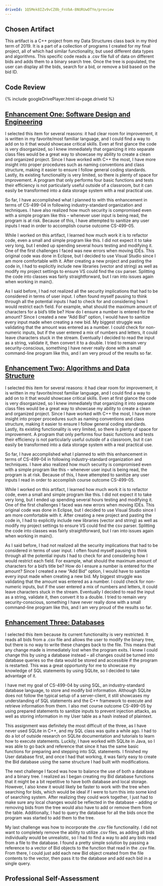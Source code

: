 ```yaml
---
driveId: 1Q5Mek8IZv9vCZ0b_FnVbA-8NURUwOTYe/preview
---
```


## Chosen Artifact

This artifact is a C++ project from my Data Structures class back in my third term of 2019. It is a part of a collection of programs I created for my final project, all of which had similar functionality, but used different data types and algorithms. This specific code reads a .csv file full of data on different bids and adds them to a binary search tree. Once the tree is populated, the user can display all the bids, search for a bid, or remove a bid based on the bid ID.

## Code Review

{% include googleDrivePlayer.html id=page.driveId %}

## [Enhancement One: Software Design and Engineering](https://github.com/HunterWalden/HunterWalden.github.io/tree/master/EnhancementOne/BidDatabase) 

I selected this item for several reasons: it had clear room for improvement, it is written in my favorite/most familiar language, and I could find a way to add on to it that would showcase critical skills. Even at first glance the code is very disorganized, so I knew immediately that organizing it into separate class files would be a great way to showcase my ability to create a clean and organized project. Since I have worked with C++ the most, I have more insight into proper procedures such as naming conventions and class structure, making it easier to ensure I follow general coding standards. Lastly, its existing functionality is very limited, so there is plenty of space for improvement. A program that only performs four basic functions and tests their efficiency is not particularly useful outside of a classroom, but it can easily be transformed into a data storage system with a real practical use. 

So far, I have accomplished what I planned to with this enhancement in terms of CS-499-04 in following industry-standard organization and techniques. I have also realized how much security is compromised even with a simple program like this – whenever user input is being read, the program is at risk. Because of this, I have attempted to sanitize any user inputs I read in order to accomplish course outcome CS-499-05.

While I worked on this artifact, I learned how much work it is to refactor code, even a small and simple program like this. I did not expect it to take very long, but I ended up spending several hours testing and modifying it. One of the first challenges I faced was new errors when moving IDEs. This original code was done in Eclipse, but I decided to use Visual Studio since I am more comfortable with it. After creating a new project and pasting the code in, I had to explicitly include new libraries (vector and string) as well as modify my project settings to ensure VS could find the csv parser. Splitting the code into classes was fairly straightforward, but I ran into issues again when working in main(). 

As I said before, I had not realized all the security implications that had to be considered in terms of user input. I often found myself pausing to think through all the potential inputs I had to check for and considering how I would restrict each field. For example, what should the maximum amount of characters for a bid’s title be? How do I ensure a number is entered for the amount? Since I created a new “Add Bid” option, I would have to sanitize every input made when creating a new bid. My biggest struggle was validating that the amount was entered as a number. I could check for non-numeric inputs, but if the user entered a mix of numbers and letters, it could leave characters stuck in the stream. Eventually I decided to read the input as a string, validate it, then convert it to a double. I tried to remain very security-conscious, something I have never really done with a small command-line program like this, and I am very proud of the results so far.

## [Enhancement Two: Algorithms and Data Structure](https://github.com/HunterWalden/HunterWalden.github.io/tree/master/EnhancementTwo/BidDatabase) 

I selected this item for several reasons: it had clear room for improvement, it is written in my favorite/most familiar language, and I could find a way to add on to it that would showcase critical skills. Even at first glance the code is very disorganized, so I knew immediately that organizing it into separate class files would be a great way to showcase my ability to create a clean and organized project. Since I have worked with C++ the most, I have more insight into proper procedures such as naming conventions and class structure, making it easier to ensure I follow general coding standards. Lastly, its existing functionality is very limited, so there is plenty of space for improvement. A program that only performs four basic functions and tests their efficiency is not particularly useful outside of a classroom, but it can easily be transformed into a data storage system with a real practical use. 

So far, I have accomplished what I planned to with this enhancement in terms of CS-499-04 in following industry-standard organization and techniques. I have also realized how much security is compromised even with a simple program like this – whenever user input is being read, the program is at risk. Because of this, I have attempted to sanitize any user inputs I read in order to accomplish course outcome CS-499-05.

While I worked on this artifact, I learned how much work it is to refactor code, even a small and simple program like this. I did not expect it to take very long, but I ended up spending several hours testing and modifying it. One of the first challenges I faced was new errors when moving IDEs. This original code was done in Eclipse, but I decided to use Visual Studio since I am more comfortable with it. After creating a new project and pasting the code in, I had to explicitly include new libraries (vector and string) as well as modify my project settings to ensure VS could find the csv parser. Splitting the code into classes was fairly straightforward, but I ran into issues again when working in main(). 

As I said before, I had not realized all the security implications that had to be considered in terms of user input. I often found myself pausing to think through all the potential inputs I had to check for and considering how I would restrict each field. For example, what should the maximum amount of characters for a bid’s title be? How do I ensure a number is entered for the amount? Since I created a new “Add Bid” option, I would have to sanitize every input made when creating a new bid. My biggest struggle was validating that the amount was entered as a number. I could check for non-numeric inputs, but if the user entered a mix of numbers and letters, it could leave characters stuck in the stream. Eventually I decided to read the input as a string, validate it, then convert it to a double. I tried to remain very security-conscious, something I have never really done with a small command-line program like this, and I am very proud of the results so far.

## [Enhancement Three: Databases](https://github.com/HunterWalden/HunterWalden.github.io/tree/master/EnhancementThree/BidDatabase) 

I selected this item because its current functionality is very restricted. It reads all bids from a .csv file and allows the user to modify the binary tree, but there is no way to write these changes back to the file. This means that any change made is immediately lost when the program exits. I knew I could change this by using a database instead – all changes could be turned into database queries so the data would be stored and accessible if the program is restarted. This was a great opportunity for me to showcase my knowledge of SQL statements by using SQLite, so I decided to take advantage of it.

I have met my goal of CS-499-04 by using SQL, an industry-standard database language, to store and modify bid information. Although SQLite does not follow the typical setup of a server-client, it still showcases my understanding of SQL statements and the C++ framework to execute and retrieve information from them. I also met course outcome CS-499-05 by using prepared statements to sanitize inputs to prevent injection attacks, as well as storing information in my User table as a hash instead of plaintext. 

This assignment was definitely the most difficult of the three, as I have never used SQLite in C++, and my SQL class was quite a while ago. I had to do a lot of outside research on SQLite documentation and tutorials to learn how to execute statements. Luckily, I have worked with SQLite in Java, so I was able to go back and reference that since it has the same basic functions for preparing and stepping into SQL statements. I finished my User database first, and once I had that working, it was fairly easy to create the Bid database using the same structure I had built with modifications.

The next challenge I faced was how to balance the use of both a database and a binary tree. I realized as I began creating my Bid database functions that it might be a bit repetitive to have both database and local storage. However, I also knew it would likely be faster to work with the tree when searching for bids, which would be ideal if I were to turn this into some kind of searching system. After realizing they could work together, I just had to make sure any local changes would be reflected in the database – adding or removing bids from the tree would also have to add or remove them from the table. Additionally, I had to query the database for all the bids once the program was started to add them to the tree.

My last challenge was how to incorporate the .csv file functionality. I did not want to completely remove the ability to utilize .csv files, as adding all bids individually would be unrealistic, so I had to find a way to add any bids read from a file to the database. I found a pretty simple solution by passing a reference to a vector of Bid objects to the function that read in the .csv file. From there, I could just add each new Bid object created from the file contents to the vector, then pass it to the database and add each bid in a single query.

## Professional Self-Assessment
